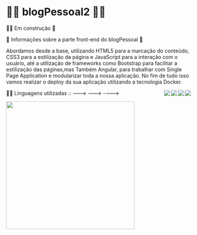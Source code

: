 # 👩‍💻 blogPessoal2 👨‍💻

👨‍💻 Em construção 🚧

🚧 Informações sobre a parte front-end do blogPessoal 🚩

Abordamos desde a base, utilizando HTML5 para a marcação do conteúdo, CSS3 para a estilização da página e JavaScript para a interação com o usuário, até a utilização de frameworks como Bootstrap para facilitar a estilização das páginas,mas Também Angular, para trabalhar com Single Page Application e modularizar toda a nossa aplicação. No fim de tudo isso vamos realizar o deploy da sua aplicação utilizando a tecnologia Docker.

👨‍💻 Linguagens utilizadas ::                --->   --->   ---->
<img align='right' src="https://img.shields.io/badge/HTML5-E34F26?style=for-the-badge&logo=html5&logoColor=white" >
<img align='right' src="https://img.shields.io/badge/CSS3-1572B6?style=for-the-badge&logo=css3&logoColor=white" >
<img align='right' src="https://img.shields.io/badge/Angular-DD0031?style=for-the-badge&logo=angular&logoColor=white" >
<img align='right' src="https://img.shields.io/badge/Docker-gold?style=for-the-badge&logo=docker&logoColor=black" >


   
  <img align='right flex-center' src="https://media.giphy.com/media/i1JHRZSXO9LZZDHqii/giphy.gif" width="350">


